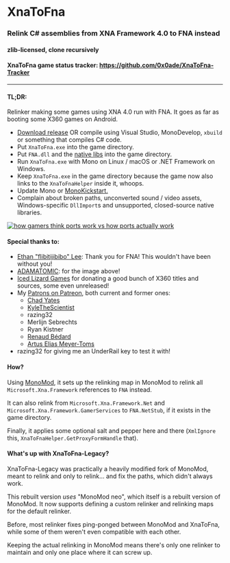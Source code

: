 # XnaToFna
### Relink C# assemblies from XNA Framework 4.0 to FNA instead
#### zlib-licensed, clone recursively
#### XnaToFna game status tracker: https://github.com/0x0ade/XnaToFna-Tracker
----

#### TL;DR:
Relinker making some games using XNA 4.0 run with FNA. It goes as far as booting some X360 games on Android.

* [Download release](https://github.com/0x0ade/XnaToFna/releases) OR compile using Visual Studio, MonoDevelop, `xbuild` or something that compiles C# code.
* Put `XnaToFna.exe` into the game directory.
* Put `FNA.dll` and the [native libs](http://fna.flibitijibibo.com/archive/fnalibs.tar.bz2) into the game directory.
* Run `XnaToFna.exe` with Mono on Linux / macOS or .NET Framework on Windows.
* Keep `XnaToFna.exe` in the game directory because the game now also links to the `XnaToFnaHelper` inside it, whoops.
* Update Mono or [MonoKickstart.](https://github.com/flibitijibibo/MonoKickstart)
* Complain about broken paths, unconverted sound / video assets, Windows-specific `DllImport`s and unsupported, closed-source native libraries.


[![how gamers think ports work vs how ports actually work](https://pbs.twimg.com/media/DDVhTJBXYAE11uA.jpg:large)](https://twitter.com/ADAMATOMIC/status/879716288599347200)

#### Special thanks to:

* [Ethan "flibitijibibo" Lee](http://flibitijibibo.com/index.php?page=Portfolio/Ports): Thank you for FNA! This wouldn't have been without you!
* [ADAMATOMIC](https://twitter.com/ADAMATOMIC/status/879716288599347200): for the image above!
* [Iced Lizard Games](http://icedlizardgames.com/) for donating a good bunch of X360 titles and sources, some even unreleased!
* My [Patrons on Patreon](https://www.patreon.com/0x0ade), both current and former ones:
    * [Chad Yates](https://twitter.com/ChadCYates)
    * [KyleTheScientist](https://www.twitch.tv/kylethescientist)
    * razing32
    * Merlijn Sebrechts
	* Ryan Kistner
    * [Renaud Bédard](https://twitter.com/renaudbedard)
    * [Artus Elias Meyer-Toms](https://twitter.com/artuselias)
* razing32 for giving me an UnderRail key to test it with!

#### How?

Using [MonoMod](https://github.com/0x0ade/MonoMod/), it sets up the relinking map in MonoMod to relink all `Microsoft.Xna.Framework` references to `FNA` instead.

It can also relink from `Microsoft.Xna.Framework.Net` and `Microsoft.Xna.Framework.GamerServices` to `FNA.NetStub`, if it exists in the game directory.

Finally, it applies some optional salt and pepper here and there (`XmlIgnore` this, `XnaToFnaHelper.GetProxyFormHandle` that).

#### What's up with XnaToFna-Legacy?

XnaToFna-Legacy was practically a heavily modified fork of MonoMod, meant to relink and only to relink... and fix the paths, which didn't always work.

This rebuilt version *uses* "MonoMod neo", which itself is a rebuilt version of MonoMod. It now supports defining a custom relinker and relinking maps for the default relinker.

Before, most relinker fixes ping-ponged between MonoMod and XnaToFna, while some of them weren't even compatible with each other.

Keeping the actual relinking in MonoMod means there's only one relinker to maintain and only one place where it can screw up.

